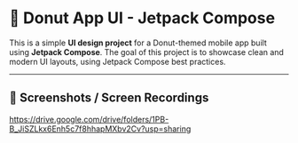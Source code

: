 # 🍩 Donut App UI - Jetpack Compose

This is a simple **UI design project** for a Donut-themed mobile app built using **Jetpack Compose**. The goal of this project is to showcase clean and modern UI layouts, using Jetpack Compose best practices.

---

## 📱 Screenshots / Screen Recordings

https://drive.google.com/drive/folders/1PB-B_JiSZLkx6Enh5c7f8hhapMXbv2Cv?usp=sharing
